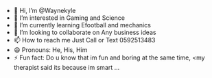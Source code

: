 - 👋 Hi, I’m @Waynekyle
- 👀 I’m interested in Gaming and Science
- 🌱 I’m currently learning Efootball and mechanics 
- 💞️ I’m looking to collaborate on Any business ideas
- 📫 How to reach me Just Call or Text 0592513483
- 😄 Pronouns: He, His, Him
- ⚡ Fun fact: Do u know that im fun and boring at the same time, <my therapist said its because im smart ...

<!---
Wayneky/Wayneky is a ✨ special ✨ repository because its `README.md` (this file) appears on your GitHub profile.
You can click the Preview link to take a look at your changes.
--->
